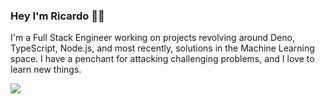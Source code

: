 ### Hey I'm Ricardo 👋🏾

I'm a Full Stack Engineer working on projects revolving around Deno, TypeScript, Node.js, and most recently, solutions in the Machine Learning space. I have a penchant for attacking challenging problems, and I love to learn new things.

<img src="https://github-readme-stats.vercel.app/api?username=ricoledan&theme=dark&show_icons=true" />
